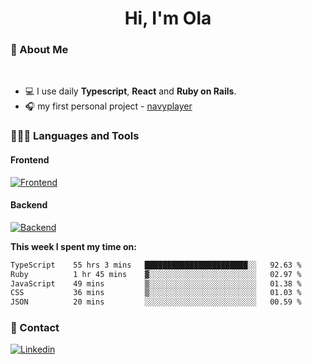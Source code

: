 <h1 align="center">Hi, I'm Ola</h1>

### 💅 About Me

<br/>

- 💻 I use daily **Typescript**, **React** and **Ruby on Rails**.
- 🎧 my first personal project - [navyplayer](https://navyplayer.netlify.app/)

### 👩🏻‍💻 Languages and Tools

#### Frontend

[![Frontend](https://skillicons.dev/icons?i=react,nextjs,ts,js,html,css,scss,tailwind)](https://skillicons.dev)

#### Backend
[![Backend](https://skillicons.dev/icons?i=nodejs,express,nestjs,rails,graphql)](https://skillicons.dev)

**This week I spent my time on:**

<!--START_SECTION:waka-->

```txt
TypeScript    55 hrs 3 mins   ███████████████████████░░   92.63 %
Ruby          1 hr 45 mins    ▓░░░░░░░░░░░░░░░░░░░░░░░░   02.97 %
JavaScript    49 mins         ▒░░░░░░░░░░░░░░░░░░░░░░░░   01.38 %
CSS           36 mins         ▒░░░░░░░░░░░░░░░░░░░░░░░░   01.03 %
JSON          20 mins         ░░░░░░░░░░░░░░░░░░░░░░░░░   00.59 %
```

<!--END_SECTION:waka-->

### 📨 Contact
  
[![Linkedin](https://skillicons.dev/icons?i=linkedin)](https://linkedin.com/in/aleksandra-kamińska)
